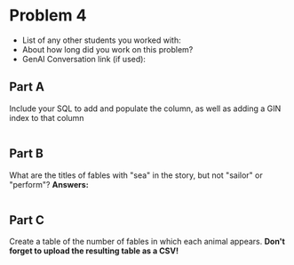 # Problem 4
- List of any other students you worked with:
- About how long did you work on this problem?
- GenAI Conversation link (if used):

## Part A
Include your SQL to add and populate the column, as well as adding a GIN index to that column
```sql

```

## Part B
What are the titles of fables with "sea" in the story, but not "sailor" or "perform"?
**Answers:**

```sql

```

## Part C
Create a table of the number of fables in which each animal appears. **Don't forget to upload the resulting table as a CSV!**

```sql

```
